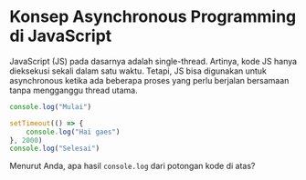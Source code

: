 # Konsep Asynchronous Programming di JavaScript

JavaScript (JS) pada dasarnya adalah single-thread. Artinya, kode JS hanya dieksekusi sekali dalam satu waktu. Tetapi, JS bisa digunakan untuk asynchronous ketika ada beberapa proses yang perlu berjalan bersamaan tanpa mengganggu thread utama.   

```js
console.log("Mulai")

setTimeout(() => {
	console.log("Hai gaes")
}, 2000)
console.log("Selesai")
```

Menurut Anda, apa hasil ```console.log``` dari potongan kode di atas? 